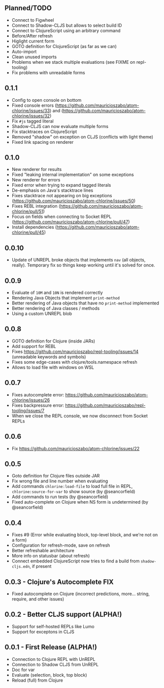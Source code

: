 ## Planned/TODO
* Connect to Figwheel
* Connect to Shadow-CLJS but allows to select build ID
* Connect to ClojureScript using an arbitrary command
* Before/After refresh
* Higlight current form
* GOTO definition for ClojureScript (as far as we can)
* Auto-import
* Clean unused imports
* Problems when we stack multiple evaluations (see FIXME on repl-tooling)
* Fix problems with unreadable forms

## 0.1.1
- Config to open console on bottom
- Fixed console errors (https://github.com/mauricioszabo/atom-chlorine/issues/33) and (https://github.com/mauricioszabo/atom-chlorine/issues/32)
- Fix `#js` tagged literal
- Shadow-CLJS can now evaluate multiple forms
- Fix stacktraces on ClojureScript
- Removed "shadow" on exception on CLJS (conflicts with light theme)
- Fixed link spacing on renderer

## 0.1.0
- New renderer for results
- Fixed "leaking internal implementation" on some exceptions
- New renderer for errors
- Fixed error when trying to expand tagged literals
- De-emphasis on Java's stacktrace lines
- Fixes stacktrace not appearing on big exceptions (https://github.com/mauricioszabo/atom-chlorine/issues/50)
- Fixes REBL integration (https://github.com/mauricioszabo/atom-chlorine/pull/51)
- Focus on fields when connecting to Socket REPL (https://github.com/mauricioszabo/atom-chlorine/pull/47)
- Install dependencies (https://github.com/mauricioszabo/atom-chlorine/pull/45)

## 0.0.10
* Update of UNREPL broke objects that implements `nav` (all objects, really). Temporary fix so things keep working until it's solved for once.

## 0.0.9
* Evaluate of `10M` and `10N` is rendered correctly
* Rendering Java Objects that implement `print-method`
* Better rendering of Java objects that have no `print-method` implemented
* Better rendering of Java classes / methods
* Using a custom UNREPL blob

## 0.0.8
* GOTO definition for Clojure (inside JARs)
* Add support for REBL
* Fixes https://github.com/mauricioszabo/repl-tooling/issues/14 (unreadable keywords and symbols)
* Fixes some edge-cases with clojure/tools.namespace refresh
* Allows to load file with windows on WSL

## 0.0.7
* Fixes autocomplete error: https://github.com/mauricioszabo/atom-chlorine/issues/26
* Fixes backpressure error: https://github.com/mauricioszabo/repl-tooling/issues/7
* When we close the REPL console, we now disconnect from Socket REPLs

## 0.0.6
* Fix https://github.com/mauricioszabo/atom-chlorine/issues/22

## 0.0.5
* Goto definition for Clojure files outside JAR
* Fix wrong file and line number when evaluating
* Add commands `chlorine:load-file` to load full file in REPL, `chlorine:source-for-var` to show source (by @seancorfield)
* Add commands to run tests (by @seancorfield)
* Fixed auto-complete on Clojure when NS form is undetermined (by @seancorfield)

## 0.0.4
* Fixes #9 (Error while evaluating block, top-level block, and we're not on a form)
* Configuration for refresh-mode, save on refresh
* Better refreshable architecture
* More info on statusbar (about refresh)
* Connect embedded ClojureScript now tries to find a build from `shadow-cljs.edn`, if present

## 0.0.3 - Clojure's Autocomplete FIX
* Fixed autocomplete on Clojure (incorrect predictions, more... string, require, and other issues)

## 0.0.2 - Better CLJS support (ALPHA!)
* Support for self-hosted REPLs like Lumo
* Support for exceptons in CLJS

## 0.0.1 - First Release (ALPHA!)
* Connection to Clojure REPL with UnREPL
* Connection to Shadow CLJS from UnREPL
* Doc for var
* Evaluate (selection, block, top block)
* Reload (full) from Clojure
